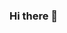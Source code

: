 ### Hi there 👋

<!--
**rrydah23/rrydah23** is a ✨ _special_ ✨ repository because its `README.md` (this file) appears on your GitHub profile.

Here are some ideas to get you started:

![rrydah23's GitHub stats](https://github-readme-stats.vercel.app/api?username=anuraghazra&theme=dark&show_icons=true)

- 🔭 I’m currently working on ...
- 🌱 I’m currently learning ...
- 👯 I’m looking to collaborate on ...
- 🤔 I’m looking for help with ...
- 💬 Ask me about ...
- 📫 How to reach me: ...
- 😄 Pronouns: ...
- ⚡ Fun fact: ...
-->
